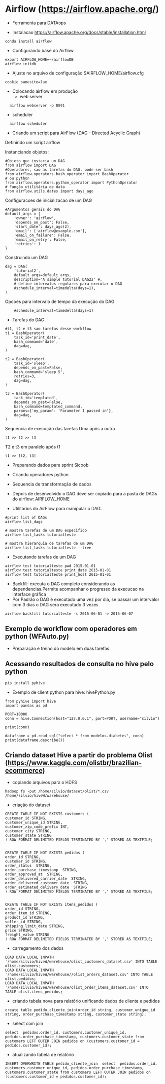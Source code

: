 # Airflow (https://airflow.apache.org/)
* Ferramenta para DATAops

* Instalacao https://airflow.apache.org/docs/stable/installation.html

```
conda install airflow
```


* Configurando base do Airflow

```
export AIRFLOW_HOME=~/airflowDB
airflow initdb
```

* Ajuste no arquivo de configuração $AIRFLOW_HOME/airflow.cfg
```
cookie_samesite=lax
```

* Colocando airflow em produção
  * web server
```
  airflow webserver -p 8891
```
  * scheduler
```
  airflow scheduler
```

* Criando um script para AirFlow (DAG - Directed Acyclic Graph)


Definindo um script airflow 

Instanciando objetos:

```
#Objeto que instacia um DAG
from airflow import DAG
#Operadores, sao as tarefas do DAG, pode ser bash
from airflow.operators.bash_operator import BashOperator
# ou python
from airflow.operators.python_operator import PythonOperator
# Função utilitária de data
from airflow.utils.dates import days_ago
```

Configuracoes de inicializacao de um DAG

```
#Argumentos gerais do DAG
default_args = {
    'owner': 'airflow',
    'depends_on_past': False,
    'start_date': days_ago(2),
    'email': ['airflow@example.com'],
    'email_on_failure': False,
    'email_on_retry': False,
    'retries': 1
}
```

Construindo um DAG
```
dag = DAG(
    'tutorial2',
    default_args=default_args,
    description='A simple tutorial DAG22' #,
    # define intervalos regulares para executar o DAG
    #schedule_interval=timedelta(days=1),
)
```

Opcoes para intervalo de tempo da execução do DAG
```
    #schedule_interval=timedelta(days=1)
```

* Tarefas do DAG

```
#t1, t2 e t3 sao tarefas desse workflow
t1 = BashOperator(
    task_id='print_date',
    bash_command='date',
    dag=dag,
)

t2 = BashOperator(
    task_id='sleep',
    depends_on_past=False,
    bash_command='sleep 5',
    retries=3,
    dag=dag,
)

t3 = BashOperator(
    task_id='templated',
    depends_on_past=False,
    bash_command=templated_command,
    params={'my_param': 'Parameter I passed in'},
    dag=dag,
)
```

Sequencia de execução das tarefas
Uma após a outra
```
t1 >> t2 >> t3 
```

T2 e t3 em paralelo após t1
```
t1 >> [t2, t3] 
```

* Preparando dados para sprint Sicoob

* Criando operadores python

* Sequencia de transformação de dados

* Depois de desenvolvido o DAG deve ser copiado para a pasta de DAGs do airflow: AIRFLOW_HOME

* Utilitários do AirFlow para manipular o DAG:
```
#print list of DAGs
airflow list_dags

# mostra tarefas de um DAG especifico
airflow list_tasks tutorialteste

# mostra hierarquia de tarefas de um DAG
airflow list_tasks tutorialteste --tree
```

* Executando tarefas de um DAG
```
airflow test tutorialteste pwd 2015-01-01
airflow test tutorialteste print_date 2015-01-01
airflow test tutorialteste print_host 2015-01-01

```
* Backfill: executa o DAG completo considerando as dependencias.Permite acompanhar o progresso da execucao na interface gráfica
* Por Padrão o DAG é executado uma vez por dia, se passar um intervalor com 3 dias o DAG sera executado 3 vezes

```
airflow backfill tutorialteste -s 2015-06-01 -e 2015-06-07
```

## Exemplo de workflow com operadores em python (WFAuto.py)
  * Preparação e treino do modelo em duas tarefas

## Acessando resultados de consulta no hive pelo python
```
pip install pyhive
```

* Exemplo de client python para hive: hivePython.py

```
from pyhive import hive
import pandas as pd

PORT=10000
conn = hive.Connection(host="127.0.0.1", port=PORT, username="silvio")

print(conn)

dataframe = pd.read_sql("select * from modelos.diabetes", conn)
print(dataframe.describe())
```

## Criando dataset Hive a partir do problema Olist (https://www.kaggle.com/olistbr/brazilian-ecommerce)

* copiando arquivos para o HDFS

```
hadoop fs -put /home/silvio/dataset/olist/*.csv /home/silvio/hiveW/warehouse/
```

* criação do dataset

```
CREATE TABLE IF NOT EXISTS customers ( 
customer_id STRING,
customer_unique_id STRING,
customer_zip_code_prefix INT,
customer_city STRING,
customer_state STRING
) ROW FORMAT DELIMITED FIELDS TERMINATED BY ',' STORED AS TEXTFILE;


CREATE TABLE IF NOT EXISTS pedidos ( 
order_id STRING,
customer_id STRING,
order_status  STRING,
order_purchase_timestamp  STRING,
order_approved_at  STRING,
order_delivered_carrier_date  STRING,
order_delivered_customer_date  STRING,
order_estimated_delivery_date  STRING
) ROW FORMAT DELIMITED FIELDS TERMINATED BY ',' STORED AS TEXTFILE;


CREATE TABLE IF NOT EXISTS itens_pedidos ( 
order_id STRING,
order_item_id STRING,
product_id STRING,
seller_id STRING,
shipping_limit_date STRING,
price STRING,
freight_value STRING
) ROW FORMAT DELIMITED FIELDS TERMINATED BY ',' STORED AS TEXTFILE;

```

* carregamento dos dados

```
LOAD DATA LOCAL INPATH '/home/silvio/hiveW/warehouse/olist_customers_dataset.csv' INTO TABLE olist.customers; 
LOAD DATA LOCAL INPATH '/home/silvio/hiveW/warehouse//olist_orders_dataset.csv' INTO TABLE olist.pedidos;
LOAD DATA LOCAL INPATH '/home/silvio/hiveW/warehouse/olist_order_items_dataset.csv' INTO TABLE olist.itens_pedidos;
```

* criando tabela nova para relatório unificando dados de cliente e pedidos
```
create table pedido_cliente_join(order_id string, customer_unique_id string, order_purchase_timestamp string, customer_state string);
```

* select com join
```
select  pedidos.order_id, customers.customer_unique_id, pedidos.order_purchase_timestamp, customers.customer_state from customers LEFT OUTER JOIN pedidos on (customers.customer_id = pedidos.customer_id);
```

* atualizando tabela de relatório
```
INSERT OVERWRITE TABLE pedido_cliente_join  select  pedidos.order_id, customers.customer_unique_id, pedidos.order_purchase_timestamp, customers.customer_state from customers LEFT OUTER JOIN pedidos on (customers.customer_id = pedidos.customer_id);
```
